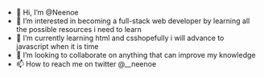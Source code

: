 - 👋 Hi, I’m @Neenoe
- 👀 I’m interested in becoming a full-stack web developer by learning all the possible resources i need to learn
- 🌱 I’m currently learning html and csshopefully i will advance to javascript when it is time
- 💞️ I’m looking to collaborate on anything that can improve my knowledge
- 📫 How to reach me on twitter @__neenoe

<!---
Neenoe/Neenoe is a ✨ special ✨ repository because its `README.md` (this file) appears on your GitHub profile.
You can click the Preview link to take a look at your changes.
--->
